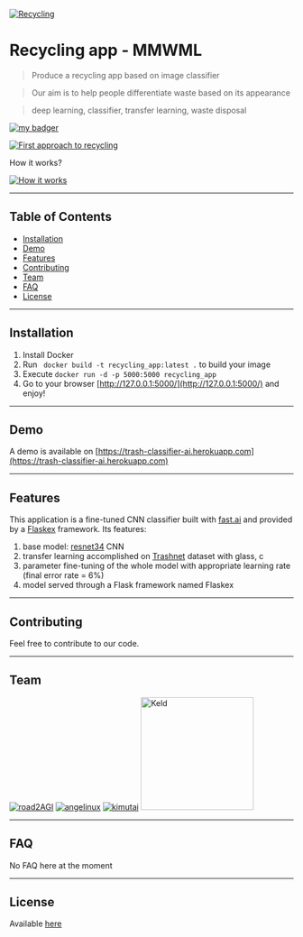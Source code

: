 [ ![Recycling](http://sites.psu.edu/aspsy/wp-content/uploads/sites/8070/2014/11/recycle.jpg)](http://herokuapp)

# Recycling app - MMWML

> Produce a recycling app based on image classifier

> Our aim is to help people differentiate waste based on its appearance

> deep learning, classifier, transfer learning, waste disposal

[![my badger](https://img.shields.io/badge/mybadger-whatever&nbsp;you&nbsp;want-brightgreen)](http://badges.github.io/badgerbadgerbadger/)

[![First approach to recycling](https://i.pinimg.com/736x/57/4b/a4/574ba4df89498ac8a705119b575eb7c7.jpg)]()

How it works?

[![How it works](http://g.recordit.co/0SFAppGQti.gif)]()

---

## Table of Contents

- [Installation](#installation)
- [Demo](#demo)
- [Features](#features)
- [Contributing](#contributing)
- [Team](#team)
- [FAQ](#faq)
- [License](#license)

---

## Installation

1. Install Docker
2. Run ```  docker build -t recycling_app:latest . ``` to build your image
3. Execute ``` docker run -d -p 5000:5000 recycling_app ```
4. Go to your browser [http://127.0.0.1:5000/](http://127.0.0.1:5000/) and enjoy!

---

## Demo

A demo is available on [https://trash-classifier-ai.herokuapp.com](https://trash-classifier-ai.herokuapp.com)

---

## Features

This application is a fine-tuned CNN classifier built with [fast.ai](https://docs.fast.ai/) and provided by a [Flaskex](https://github.com/anfederico/Flaskex) framework.
Its features:

1. base model: [resnet34](https://www.kaggle.com/pytorch/resnet34) CNN 
2. transfer learning accomplished on [Trashnet](https://github.com/garythung/trashnet) dataset with glass, c
3. parameter fine-tuning of the whole model with appropriate learning rate (final error rate = 6%)
4. model served through a Flask framework named Flaskex

---

## Contributing

Feel free to contribute to our code.

---

## Team 

[![road2AGI](https://avatars0.githubusercontent.com/u/29116904?s=200&v=4)](https://github.com/florianrougier)
[![angelinux](https://avatars3.githubusercontent.com/u/1552481?s=200&v=4)](https://github.com/angelinux)
[![kimutai](https://avatars2.githubusercontent.com/u/47734618?s=200&v=4)](https://github.com/marchemjor) 
<a href="https://github.com/Keld-j" ><img src="https://avatars2.githubusercontent.com/u/54741534" alt="Keld" width="200"></a>

---

## FAQ

No FAQ here at the moment


---

## License

Available [here](LICENSE)
